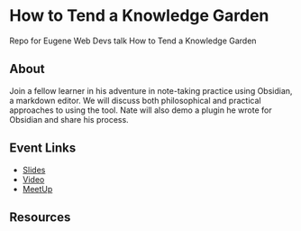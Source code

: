 # How to Tend a Knowledge Garden
Repo for Eugene Web Devs talk How to Tend a Knowledge Garden

## About

Join a fellow learner in his adventure in note-taking practice using Obsidian, a markdown editor. We will discuss both philosophical and practical approaches to using the tool. Nate will also demo a plugin he wrote for Obsidian and share his process.


## Event Links

- [Slides]()
- [Video]()
- [MeetUp](https://www.meetup.com/eugenewebdevs/events/291415128/)

## Resources
